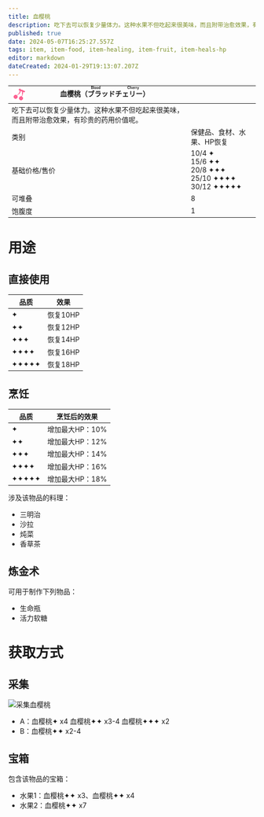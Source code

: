 ```yaml
---
title: 血樱桃
description: 吃下去可以恢复少量体力。这种水果不但吃起来很美味，而且附带治愈效果，有珍贵的药用价值呢。
published: true
date: 2024-05-07T16:25:27.557Z
tags: item, item-food, item-healing, item-fruit, item-heals-hp
editor: markdown
dateCreated: 2024-01-29T19:13:07.207Z
---
```


| <img style="float: left; image-rendering: pixelated;" src="/assets/global/items/blood_cherry.png" alt="物品图标" />血樱桃（<ruby>ブラッドチェリー<rt>Blood Cherry</rt></ruby>） ||
| - | - |
| 吃下去可以恢复少量体力。这种水果不但吃起来很美味，而且附带治愈效果，有珍贵的药用价值呢。 ||
| 类别 | 保健品、食材、水果、HP恢复 |
| 基础价格/售价 | 10/4 ✦<br>15/6 ✦✦<br>20/8 ✦✦✦<br>25/10 ✦✦✦✦<br>30/12 ✦✦✦✦✦ |
| 可堆叠 | 8 |
| 饱腹度 | 1 |

# 用途
## 直接使用
| 品质 | 效果 |
| - | - |
| ✦ | 恢复10HP |
| ✦✦ | 恢复12HP |
| ✦✦✦ | 恢复14HP |
| ✦✦✦✦ | 恢复16HP |
| ✦✦✦✦✦ | 恢复18HP |
## 烹饪
| 品质 | 烹饪后的效果 |
| - | - |
| ✦ | 增加最大HP：10% |
| ✦✦ | 增加最大HP：12% |
| ✦✦✦ | 增加最大HP：14% |
| ✦✦✦✦ | 增加最大HP：16% |
| ✦✦✦✦✦ | 增加最大HP：18% |
涉及该物品的料理：
- 三明治
- 沙拉
- 炖菜
- 香草茶
## 炼金术
可用于制作下列物品：
- 生命瓶
- 活力软糖

# 获取方式
## 采集
![采集血樱桃](/assets/items/blood_cherry/get_blood_cherry.png)
- A：血樱桃✦ x4 血樱桃✦✦ x3-4 血樱桃✦✦✦ x2
- B：血樱桃✦✦ x2-4
## 宝箱
包含该物品的宝箱：
- 水果1：血樱桃✦✦ x3、血樱桃✦✦ x4
- 水果2：血樱桃✦✦ x7